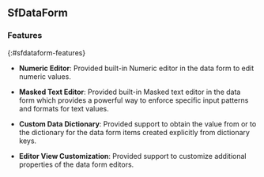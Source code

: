 ## SfDataForm

### Features
{:#sfdataform-features}

* **Numeric Editor**: Provided built-in Numeric editor in the data form to edit numeric values.

* **Masked Text Editor**: Provided built-in Masked text editor in the data form which provides a powerful way to enforce specific input patterns and formats for text values.

* **Custom Data Dictionary**: Provided support to obtain the value from or to the dictionary for the data form items created explicitly from dictionary keys.

* **Editor View Customization**: Provided support to customize additional properties of the data form editors.